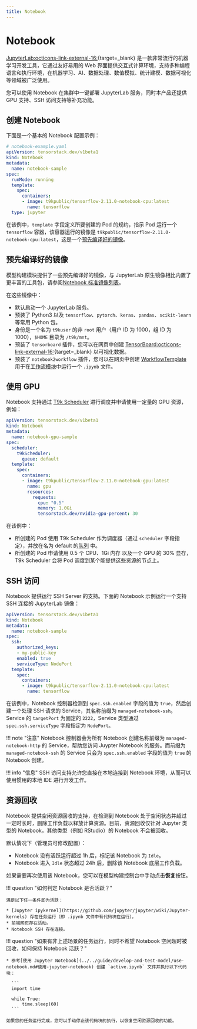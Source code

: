 ```yaml
---
title: Notebook
---
```


# Notebook

[JupyterLab:octicons-link-external-16:](https://jupyter-notebook.readthedocs.io/en/stable/){target=_blank} 是一款非常流行的机器学习开发工具，它通过友好易用的 Web 界面提供交互式计算环境，支持多种编程语言和执行环境，在机器学习、AI、数据处理、数值模拟、统计建模、数据可视化等领域被广泛使用。

您可以使用 Notebook 在集群中一键部署 JupyterLab 服务，同时本产品还提供 GPU 支持、SSH 访问支持等补充功能。

## 创建 Notebook

下面是一个基本的 Notebook 配置示例：

```yaml
# notebook-example.yaml
apiVersion: tensorstack.dev/v1beta1
kind: Notebook
metadata:
  name: notebook-sample
spec:
  runMode: running
  template:
    spec:
      containers:
      - image: t9kpublic/tensorflow-2.11.0-notebook-cpu:latest
        name: tensorflow
  type: jupyter
```

在该例中，`template` 字段定义所要创建的 Pod 的规约，指示 Pod 运行一个 `tensorflow` 容器，该容器运行的镜像是 `t9kpublic/tensorflow-2.11.0-notebook-cpu:latest`，这是一个[预先编译好的镜像](#预先编译好的镜像)。

## 预先编译好的镜像

模型构建模块提供了一些预先编译好的镜像，与 JupyterLab 原生镜像相比内置了更丰富的工具包，请参阅[Notebook 标准镜像列表](../../reference/image/notebook-standard-image-list.md)。

在这些镜像中：

* 默认启动一个 JupyterLab 服务。
* 预装了 Python3 以及 `tensorflow`、`pytorch`、`keras`、`pandas`、`scikit-learn` 等常用 Python 包。
* 身份是一个名为 `t9kuser` 的非 `root` 用户（用户 ID 为 1000，组 ID 为 1000），`$HOME` 目录为 `/t9k/mnt`。
* 预装了 `tensorboard` 插件，您可以在网页中创建 [TensorBoard:octicons-link-external-16:](https://www.tensorflow.org/tensorboard){target=_blank} 以可视化数据。
* 预装了 `notebook2workflow` 插件，您可以在网页中创建 [WorkflowTemplate](../workflow/workflow/workflowtemplate.md) 用于在[工作流模块](../workflow/index.md)中运行一个 `.ipynb` 文件。

## 使用 GPU

Notebook 支持通过 [T9k Scheduler](../cluster/scheduling/index.md) 进行调度并申请使用一定量的 GPU 资源，例如：

```yaml
apiVersion: tensorstack.dev/v1beta1
kind: Notebook
metadata:
  name: notebook-gpu-sample
spec:
  scheduler:
    t9kScheduler:
      queue: default
  template:
    spec:
      containers:
      - image: t9kpublic/tensorflow-2.11.0-notebook-gpu:latest
        name: gpu
        resources:
          requests:
            cpu: "0.5"
            memory: 1.0Gi
            tensorstack.dev/nvidia-gpu-percent: 30
```

在该例中：

* 所创建的 Pod 使用 T9k Scheduler 作为调度器（通过 `scheduler` 字段指定），并放在名为 default 的[队列](../cluster/scheduling/concept/queue.md) 中。
* 所创建的 Pod 申请使用 0.5 个 CPU、1Gi 内存 以及一个 GPU 的 30% 显存，T9k Scheduler 会将 Pod 调度到某个能提供这些资源的节点上。

## SSH 访问

Notebook 提供运行 SSH Server 的支持。下面的 Notebook 示例运行一个支持 SSH 连接的 JupyterLab 镜像：

```yaml
apiVersion: tensorstack.dev/v1beta1
kind: Notebook
metadata:
  name: notebook-sample
spec:
  ssh:
    authorized_keys:
    - my-public-key
    enabled: true
    serviceType: NodePort
  template:
    spec:
      containers:
      - image: t9kpublic/tensorflow-2.11.0-notebook-cpu:latest
        name: tensorflow
```

在该例中，Notebook 控制器检测到 `spec.ssh.enabled` 字段的值为 `true`，然后创建一个处理 SSH 请求的 Service，其名称前缀为 `managed-notebook-ssh`。Service 的 `targetPort` 为固定的 `2222`，Service 类型通过 `spec.ssh.serviceType` 字段指定为 `NodePort`。

!!! note "注意"
    Notebook 控制器会为所有 Notebook 创建名称前缀为 `managed-notebook-http` 的 Service，帮助您访问 Juypter Notebook 的服务。而前缀为 `managed-notebook-ssh` 的 Service 只会为 `spec.ssh.enabled` 字段的值为 `true` 的 Notebook 创建。

!!! info "信息"
    SSH 访问支持允许您直接在本地连接到 Notebook 环境，从而可以使用惯用的本地 IDE 进行开发工作。

## 资源回收

Notebook 提供空闲资源回收的支持，在检测到 Notebook 处于空闲状态并超过一定时长时，删除工作负载以释放计算资源。目前，资源回收仅针对 Jupyter 类型的 Notebook，其他类型（例如 RStudio）的 Notebook 不会被回收。

默认情况下（管理员可修改配置）：

* Notebook 没有活跃运行超过 1h 后，标记该 Notebook 为 `Idle`。
* Notebook 进入 `Idle` 状态超过 24h 后，删除该 Notebook 底层工作负载。

如果需要再次使用该 Notebook，您可以在模型构建控制台中手动点击**恢复**按钮。

!!! question "如何判定 Notebook 是否活跃？"
    
    满足以下任一条件即为活跃：

    * [Jupyter ipykernel](https://github.com/jupyter/jupyter/wiki/Jupyter-kernels) 存在任务运行（即 .ipynb 文件中有代码块在运行）。
    * 前端网页存在活动。
    * Notebook SSH 存在连接。
    
!!! question "如果有非上述场景的任务运行，同时不希望 Notebook 空闲超时被回收，如何保持 Notebook 活跃？"

    * 参考[使用 Jupyter Notebook](../../guide/develop-and-test-model/use-notebook.md#使用-jupyter-notebook) 创建 `active.ipynb` 文件并执行以下代码块：
      
      ```
      import time

      while True:
          time.sleep(60)
      ```
    
    如果您的任务运行完成，您可以手动停止该代码块的执行，以恢复空闲资源回收的功能。

